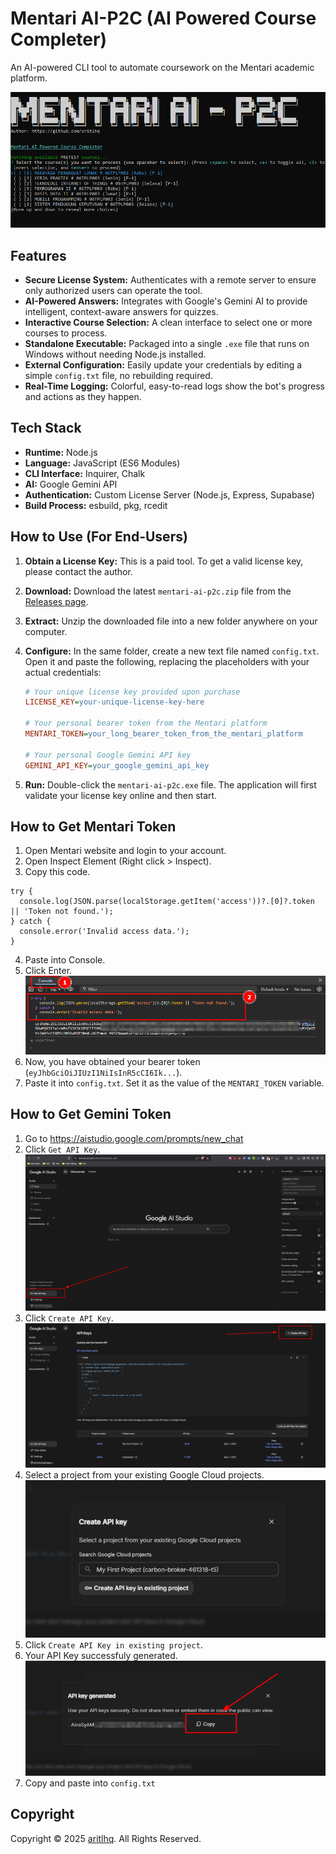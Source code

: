 # Mentari AI-P2C (AI Powered Course Completer)

An AI-powered CLI tool to automate coursework on the Mentari academic platform.

![img1](images/img1.png)

## Features

- **Secure License System:** Authenticates with a remote server to ensure only authorized users can operate the tool.
- **AI-Powered Answers:** Integrates with Google's Gemini AI to provide intelligent, context-aware answers for quizzes.
- **Interactive Course Selection:** A clean interface to select one or more courses to process.
- **Standalone Executable:** Packaged into a single `.exe` file that runs on Windows without needing Node.js installed.
- **External Configuration:** Easily update your credentials by editing a simple `config.txt` file, no rebuilding
  required.
- **Real-Time Logging:** Colorful, easy-to-read logs show the bot's progress and actions as they happen.

## Tech Stack

- **Runtime:** Node.js
- **Language:** JavaScript (ES6 Modules)
- **CLI Interface:** Inquirer, Chalk
- **AI:** Google Gemini API
- **Authentication:** Custom License Server (Node.js, Express, Supabase)
- **Build Process:** esbuild, pkg, rcedit

## How to Use (For End-Users)

1. **Obtain a License Key:** This is a paid tool. To get a valid license key, please contact the author.

2. **Download:** Download the latest `mentari-ai-p2c.zip` file from
   the [Releases page](https://github.com/aritlhq/mentari-ai-p2c-public/releases).

3. **Extract:** Unzip the downloaded file into a new folder anywhere on your computer.

4. **Configure:** In the same folder, create a new text file named `config.txt`. Open it and paste the following,
   replacing the placeholders with your actual credentials:

   ```ini
   # Your unique license key provided upon purchase
   LICENSE_KEY=your-unique-license-key-here

   # Your personal bearer token from the Mentari platform
   MENTARI_TOKEN=your_long_bearer_token_from_the_mentari_platform

   # Your personal Google Gemini API key
   GEMINI_API_KEY=your_google_gemini_api_key
   ```

5. **Run:** Double-click the `mentari-ai-p2c.exe` file. The application will first validate your license key online and
   then start.

## How to Get Mentari Token

1. Open Mentari website and login to your account.
2. Open Inspect Element (Right click > Inspect).
3. Copy this code.

```
try {
  console.log(JSON.parse(localStorage.getItem('access'))?.[0]?.token || 'Token not found.');
} catch {
  console.error('Invalid access data.');
}
```

4. Paste into Console.
5. Click Enter.
   ![img3](images/img3.png)
6. Now, you have obtained your bearer token (`eyJhbGciOiJIUzI1NiIsInR5cCI6Ik...`).
7. Paste it into `config.txt`. Set it as the value of the `MENTARI_TOKEN` variable.

## How to Get Gemini Token

1. Go to https://aistudio.google.com/prompts/new_chat
2. Click `Get API Key`.
   ![img4](images/img4.png)
3. Click `Create API Key`.
   ![img5](images/img5.png)
4. Select a project from your existing Google Cloud projects.
   ![img6](images/img6.png)
5. Click `Create API Key in existing project`.
6. Your API Key successfuly generated.
   ![img7](images/img7.png)
7. Copy and paste into `config.txt`

## Copyright

Copyright © 2025 [aritlhq](https://github.com/aritlhq). All Rights Reserved.
